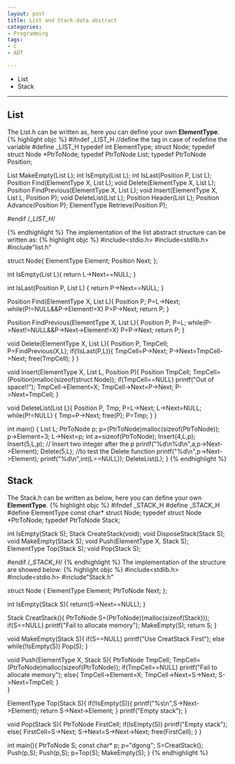 ```yaml
---
layout: post
title: List and Stack data abstract
categories:
- Programming
tags:
- C
- ADT

---
```

* List 
* Stack

---

## List
The List.h can be written as, here you can define your own **ElementType**.
{% highlight objc %}
#ifndef _LIST_H //define the tag in case of redefine the variable
#define _LIST_H
typedef int ElementType;
struct  Node;
typedef struct Node *PtrToNode;
typedef PtrToNode List;
typedef PtrToNode Position;

List MakeEmpty(List L);
int IsEmpty(List L);
int IsLast(Position P, List L);
Position Find(ElementType X, List L);
void Delete(ElementType X, List L);
Position FindPrevious(ElementType X, List L);
void Insert(ElementType X, List L, Position P);
void DeleteList(List L);
Position Header(List L);
Position Advance(Position P);
ElementType Retrieve(Position P);

#endif /*_LIST_H*/

{% endhighlight %}
The implementation of the list abstract structure can be written as:
{% highlight objc %}
#include<stdio.h>
#include<stdlib.h>
#include"list.h"

struct Node{
  ElementType Element;
  Position Next;
};

int IsEmpty(List L){
  return L->Next==NULL;
}

int IsLast(Position P, List L)
{
  return P->Next==NULL;
}

Position Find(ElementType X, List L){
  Position P;
  P=L->Next;
  while(P!=NULL&&P->Element!=X)
    P=P->Next;
  return P;
}

Position FindPrevious(ElementType X, List L){
  Position P;
  P=L;
  while(P->Next!=NULL&&P->Next->Element!=X)
    P=P->Next;
  return P;
}

void Delete(ElementType X, List L){
  Position P, TmpCell;
  P=FindPrevious(X,L);
  if(!IsLast(P,L)){
    TmpCell=P->Next;
    P->Next=TmpCell->Next;
    free(TmpCell);
  }
}
   

void Insert(ElementType X, List L, Position P){
  Position TmpCell;
  TmpCell=(Position)malloc(sizeof(struct  Node));
  if(TmpCell==NULL)
    printf("Out of space!!");
  TmpCell->Element=X;
  TmpCell->Next=P->Next;
  P->Next=TmpCell;
}

void DeleteList(List L){
  Position P, Tmp;
  P=L->Next;
  L->Next=NULL;
  while(P!=NULL)
    {
      Tmp=P->Next;
      free(P);
      P=Tmp;
    }
}

int main()
{
  List L;
  PtrToNode p;
  p=(PtrToNode)malloc(sizeof(PtrToNode));
  p->Element=3;
  L->Next=p;
int  a=sizeof(PtrToNode);
 Insert(4,L,p);
 Insert(5,L,p); // Insert two integer after the p
 printf("%d\n%d\n",a,p->Next->Element);
 Delete(5,L);  //to test the Delete function
 printf("%d\n",p->Next->Element);
 printf("%d\n",int(L==NULL));
 DeleteList(L);
}
{% endhighlight %}

## Stack
The Stack.h can be written as below, here you can define your own **ElementType**.
{% highlight objc %}
#ifndef _STACK_H
#define _STACK_H
#define ElementType const char*
struct Node;
typedef struct Node *PtrToNode;
typedef PtrToNode Stack;

int IsEmpty(Stack S);
Stack CreateStack(void);
void DisposeStack(Stack S);
void MakeEmpty(Stack S);
void Push(ElementType X, Stack S);
ElementType Top(Stack S);
void Pop(Stack S);

#endif /*_STACK_H*/
{% endhighlight %}
The implementation of the structure are showed below:
{% highlight objc %}
#include<stdlib.h>
#include<stdio.h>
#include"Stack.h"

struct Node
{
  ElementType Element;
  PtrToNode Next;
};

int IsEmpty(Stack S){
  return(S->Next==NULL);
}

Stack CreatStack(){
  PtrToNode S=(PtrToNode)(malloc(sizeof(Stack)));
  if(S==NULL)
    printf("Fail to allocate memory");
  MakeEmpty(S);
  return S;
}

void MakeEmpty(Stack S){
  if(S==NULL)
    printf("Use CreatStack First");
  else 
    while(!IsEmpty(S))
      Pop(S);
}

void Push(ElementType X, Stack S){
  PtrToNode TmpCell;
  TmpCell=(PtrToNode)malloc(sizeof(PtrToNode));
  if(TmpCell==NULL)
    printf("Fail to allocate memory");
  else{
    TmpCell->Element=X;
    TmpCell->Next=S->Next;
    S->Next=TmpCell;
  }   
}

ElementType Top(Stack S){
  if(!IsEmpty(S)){
    printf("%s\n",S->Next->Element);
    return S->Next->Element;
   }
  printf("Empty stack");
}

void Pop(Stack S){
  PtrToNode FirstCell;
  if(IsEmpty(S))
    printf("Empty stack");
  else{
    FirstCell=S->Next;
    S->Next=S->Next->Next;
    free(FirstCell);
  }
}

int main(){
  PtrToNode S;
const char* p;
  p="dgong";
  S=CreatStack();
  Push(p,S);
  Push(p,S);
  p=Top(S);
  MakeEmpty(S);
}
{% endhighlight %}


